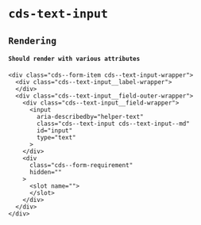 # `cds-text-input`

## `Rendering`

#### `Should render with various attributes`

```
<div class="cds--form-item cds--text-input-wrapper">
  <div class="cds--text-input__label-wrapper">
  </div>
  <div class="cds--text-input__field-outer-wrapper">
    <div class="cds--text-input__field-wrapper">
      <input
        aria-describedby="helper-text"
        class="cds--text-input cds--text-input--md"
        id="input"
        type="text"
      >
    </div>
    <div
      class="cds--form-requirement"
      hidden=""
    >
      <slot name="">
      </slot>
    </div>
  </div>
</div>

```
